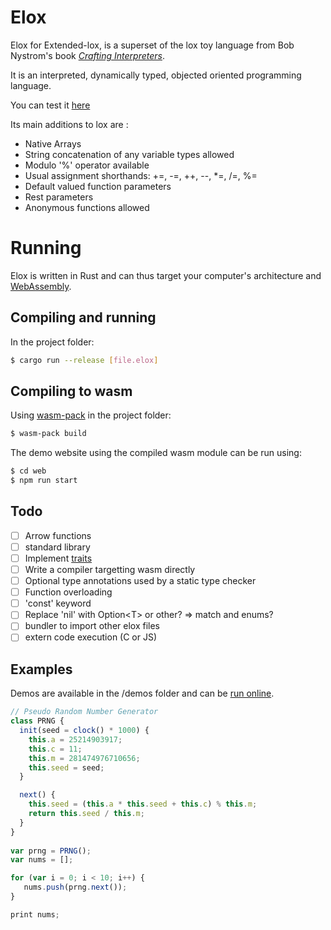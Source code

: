 # Elox

Elox for Extended-lox, is a superset of the lox toy language from Bob Nystrom's book [_Crafting Interpreters_](http://www.craftinginterpreters.com/).

It is an interpreted, dynamically typed, objected oriented programming language.

You can test it [here](https://nathsou.github.io/Elox/web/dist/index.html)

Its main additions to lox are :

- Native Arrays
- String concatenation of any variable types allowed
- Modulo '%' operator available
- Usual assignment shorthands: +=, -=, ++, --, *=, /=, %=
- Default valued function parameters
- Rest parameters
- Anonymous functions allowed

# Running

Elox is written in Rust and can thus target your computer's architecture and [WebAssembly](https://webassembly.org/).

## Compiling and running

In the project folder: 

```bash
$ cargo run --release [file.elox]
```

## Compiling to wasm

Using [wasm-pack](https://rustwasm.github.io/wasm-pack/) in the project folder:

```bash
$ wasm-pack build
```

The demo website using the compiled wasm module can be run using:

```bash
$ cd web
$ npm run start
```

## Todo

- [ ] Arrow functions
- [ ] standard library
 - [ ] Implement [traits](https://www.wikiwand.com/en/Trait_(computer_programming))
 - [ ] Write a compiler targetting wasm directly
 - [ ] Optional type annotations used by a static type checker
 - [ ] Function overloading
 - [ ] 'const' keyword
- [ ] Replace 'nil' with Option\<T> or other? => match and enums?
- [ ] bundler to import other elox files
- [ ] extern code execution (C or JS)

## Examples

Demos are available in the /demos folder and can be [run online](https://nathsou.github.io/Elox/web/dist/index.html).

```javascript
// Pseudo Random Number Generator
class PRNG {
  init(seed = clock() * 1000) {
    this.a = 25214903917;
    this.c = 11;
    this.m = 281474976710656;
    this.seed = seed;
  }

  next() {
    this.seed = (this.a * this.seed + this.c) % this.m;
    return this.seed / this.m;
  }
}
 
var prng = PRNG();
var nums = [];

for (var i = 0; i < 10; i++) {
   nums.push(prng.next());
}

print nums;
```